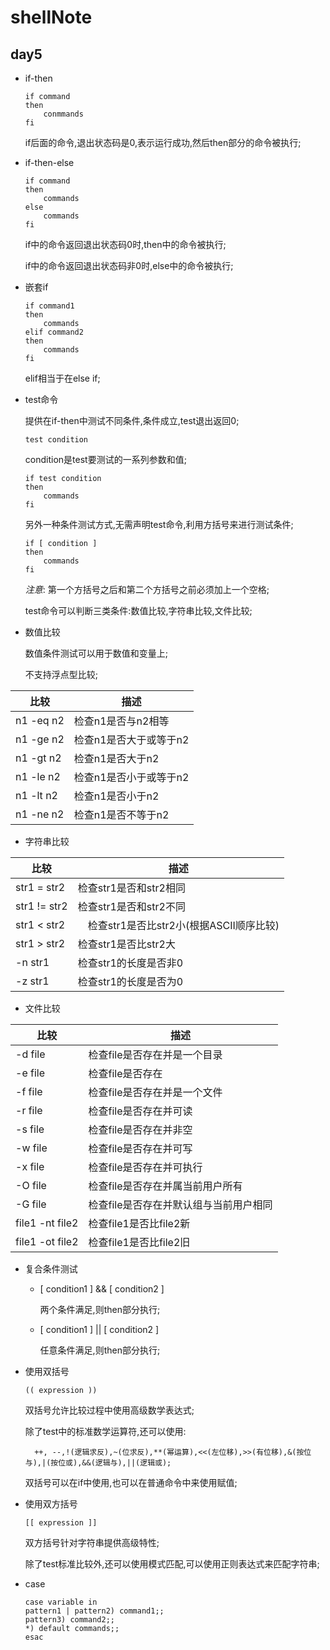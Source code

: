 # shellNote
## day5

* if-then

	```
	if command
	then
		conmmands
	fi
	```

	if后面的命令,退出状态码是0,表示运行成功,然后then部分的命令被执行;

* if-then-else

	```
	if command
	then
		commands
	else
		commands
	fi
	```

	if中的命令返回退出状态码0时,then中的命令被执行;

	if中的命令返回退出状态码非0时,else中的命令被执行;

* 嵌套if

	```
	if command1
	then
		commands
	elif command2
	then
		commands
	fi

	```
	elif相当于在else if;

* test命令

	提供在if-then中测试不同条件,条件成立,test退出返回0;

	`test condition`

	condition是test要测试的一系列参数和值;

	```
	if test condition
	then
		commands
	fi
	```

	另外一种条件测试方式,无需声明test命令,利用方括号来进行测试条件;

	```
	if [ condition ]
	then
		commands
	fi
	```

	*注意*: 第一个方括号之后和第二个方括号之前必须加上一个空格;

	test命令可以判断三类条件:数值比较,字符串比较,文件比较;

* 数值比较

	数值条件测试可以用于数值和变量上;

	不支持浮点型比较;

| 比较 | 描述 | 
| ---- | ---- |
| n1 -eq n2 | 检查n1是否与n2相等 |
| n1 -ge n2 | 检查n1是否大于或等于n2 | 
| n1 -gt n2 | 检查n1是否大于n2 | 
| n1 -le n2 | 检查n1是否小于或等于n2 | 
| n1 -lt n2 | 检查n1是否小于n2 | 
| n1 -ne n2 | 检查n1是否不等于n2 | 
	
* 字符串比较

| 比较 | 描述 | 
| ---- | ---- |
| str1 = str2 | 检查str1是否和str2相同 |
| str1 != str2 | 检查str1是否和str2不同 |
| str1 < str2 |　检查str1是否比str2小(根据ASCII顺序比较) |
| str1 > str2 | 检查str1是否比str2大 |
| -n str1 | 检查str1的长度是否非0 |
| -z str1 | 检查str1的长度是否为0 | 

* 文件比较

| 比较 | 描述 | 
| ---- | ---- |
| -d file | 检查file是否存在并是一个目录 |
| -e file | 检查file是否存在 | 
| -f file | 检查file是否存在并是一个文件 |
| -r file | 检查file是否存在并可读 | 
| -s file | 检查file是否存在并非空 | 
| -w file | 检查file是否存在并可写 | 
| -x file | 检查file是否存在并可执行 |
| -O file | 检查file是否存在并属当前用户所有 |
| -G file | 检查file是否存在并默认组与当前用户相同 | 
| file1 -nt file2 | 检查file1是否比file2新 |
| file1 -ot file2 | 检查file1是否比file2旧 |

* 复合条件测试

	* [ condition1 ] && [ condition2 ]

		两个条件满足,则then部分执行;

	* [ condition1 ] || [ condition2 ]

		任意条件满足,则then部分执行;

* 使用双括号

	`(( expression ))`
	
	双括号允许比较过程中使用高级数学表达式;

	除了test中的标准数学运算符,还可以使用:
	
		++, --,!(逻辑求反),~(位求反),**(幂运算),<<(左位移),>>(有位移),&(按位与),|(按位或),&&(逻辑与),||(逻辑或);

	双括号可以在if中使用,也可以在普通命令中来使用赋值;

* 使用双方括号

	` [[ expression ]] `

	双方括号针对字符串提供高级特性;

	除了test标准比较外,还可以使用模式匹配,可以使用正则表达式来匹配字符串;

* case

	```
	case variable in
	pattern1 | pattern2) command1;;
	pattern3) command2;;
	*) default commands;;
	esac
	```
